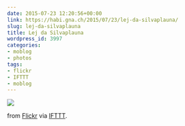 ```yaml
---
date: 2015-07-23 12:20:56+00:00
link: https://habi.gna.ch/2015/07/23/lej-da-silvaplauna/
slug: lej-da-silvaplauna
title: Lej da Silvaplauna
wordpress_id: 3997
categories:
- moblog
- photos
tags:
- flickr
- IFTTT
- moblog
---
```


![](http://ift.tt/1OzwE3s)  

  

from [Flickr](http://flic.kr/p/vrek1F) via [IFTTT](http://ift.tt/1c4nCfM).
